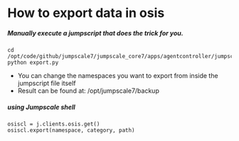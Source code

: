 # How to export data in osis


##### Manually execute a jumpscript that does the trick for you.

```
cd /opt/code/github/jumpscale7/jumpscale_core7/apps/agentcontroller/jumpscripts/core/backup
python export.py
```
- You can change the namespaces you want to export from inside the jumpscript file itself
- Result can be found at: /opt/jumpscale7/backup



##### using Jumpscale shell
```
osiscl = j.clients.osis.get()
osiscl.export(namespace, category, path)
```
